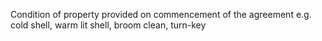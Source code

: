 ﻿Condition of property provided on commencement of the agreement e.g. cold shell, warm lit shell, broom clean, turn-key
